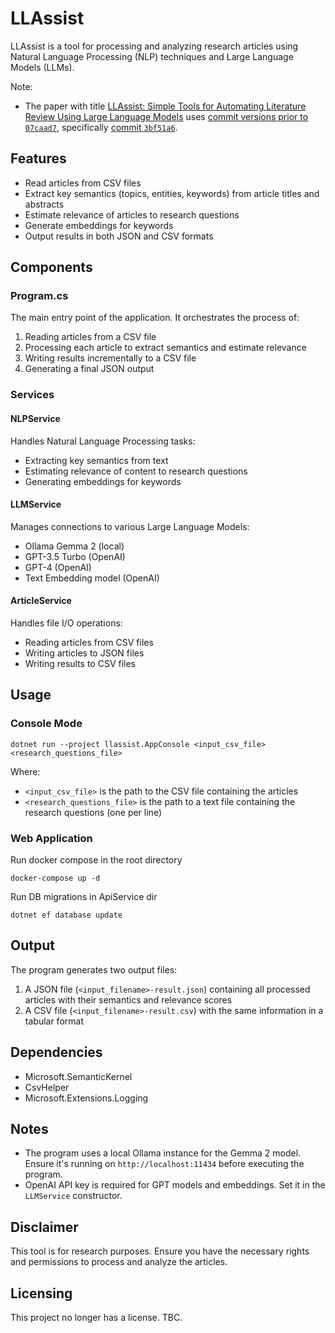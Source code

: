 # LLAssist

LLAssist is a tool for processing and analyzing research articles using Natural Language Processing (NLP) techniques and Large Language Models (LLMs).

Note:
- The paper with title [LLAssist: Simple Tools for Automating Literature Review Using Large Language Models](https://doi.org/10.48550/arXiv.2407.13993) uses [commit versions prior to `07caad7`](https://github.com/cyharyanto/llassist/tree/07caad7d954f9e64933ffa5aa34d0b745006feea), specifically [commit `3bf51a6`](https://github.com/cyharyanto/llassist/tree/3bf51a695b945e07c77eaa0a323c9aa3e57372bd).

## Features

- Read articles from CSV files
- Extract key semantics (topics, entities, keywords) from article titles and abstracts
- Estimate relevance of articles to research questions
- Generate embeddings for keywords
- Output results in both JSON and CSV formats

## Components

### Program.cs

The main entry point of the application. It orchestrates the process of:
1. Reading articles from a CSV file
2. Processing each article to extract semantics and estimate relevance
3. Writing results incrementally to a CSV file
4. Generating a final JSON output

### Services

#### NLPService

Handles Natural Language Processing tasks:
- Extracting key semantics from text
- Estimating relevance of content to research questions
- Generating embeddings for keywords

#### LLMService

Manages connections to various Large Language Models:
- Ollama Gemma 2 (local)
- GPT-3.5 Turbo (OpenAI)
- GPT-4 (OpenAI)
- Text Embedding model (OpenAI)

#### ArticleService

Handles file I/O operations:
- Reading articles from CSV files
- Writing articles to JSON files
- Writing results to CSV files

## Usage

### Console Mode

```
dotnet run --project llassist.AppConsole <input_csv_file> <research_questions_file>
```

Where:
- `<input_csv_file>` is the path to the CSV file containing the articles
- `<research_questions_file>` is the path to a text file containing the research questions (one per line)

### Web Application

Run docker compose in the root directory
```
docker-compose up -d
```

Run DB migrations in ApiService dir
```
dotnet ef database update
```


## Output

The program generates two output files:
1. A JSON file (`<input_filename>-result.json`) containing all processed articles with their semantics and relevance scores
2. A CSV file (`<input_filename>-result.csv`) with the same information in a tabular format

## Dependencies

- Microsoft.SemanticKernel
- CsvHelper
- Microsoft.Extensions.Logging

## Notes

- The program uses a local Ollama instance for the Gemma 2 model. Ensure it's running on `http://localhost:11434` before executing the program.
- OpenAI API key is required for GPT models and embeddings. Set it in the `LLMService` constructor.

## Disclaimer

This tool is for research purposes. Ensure you have the necessary rights and permissions to process and analyze the articles.

## Licensing
This project no longer has a license. TBC.

<!--
1. This project is licensed under the GNU Affero General Public License v3.0 (AGPL-3.0).
2. This project is a fork of llassist, which was originally MIT licensed. The original MIT-licensed code has been incorporated into this project. As per the terms of the MIT license, we have included the original MIT license text and copyright notice in our NOTICE file.
3. All modifications and additions to the original code, as well as the project as a whole, are licensed under AGPL-3.0.
4. For full license text and attribution details, please see the LICENSE and NOTICE files.
-->
